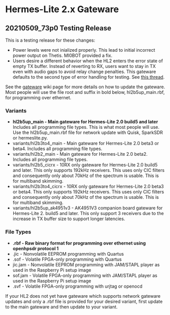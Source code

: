 Hermes-Lite 2.x Gateware
========================

## 20210509_73p0 Testing Release

This is a testing release for these changes:

* Power levels were not inialized properly. This lead to initial incorrect power output on Thetis. MI0BOT provided a fix.
* Users desire a different behavior when the HL2 enters the error state of empty TX buffer. Instead of reverting to RX, users want to stay in TX even with audio gaps to avoid relay change penalties. This gateware defaults to the second type of error handling for testing. See [this thread](https://groups.google.com/g/hermes-lite/c/PPmacCNAwBY/m/sn7klorQAQAJ).


See the [gateware](https://github.com/softerhardware/Hermes-Lite2/wiki/Updating-Gateware) wiki page for more details on how to update the gateware. Most people will use the file root and suffix in bold below, hl2b5up_main.rbf, for programming over ethernet.

### Variants

* **hl2b5up_main - Main gateware for Hermes-Lite 2.0 build5 and later** Includes all programming file types. This is what most people will use. Use the hl2b5up_main.rbf file for network update with Quisk, SparkSDR or hermeslite.py.
* variants/hl2b3to4_main - Main gateware for Hermes-Lite 2.0 beta3 or beta4. Includes all programming file types.
* variants/hl2b2_main - Main gateware for Hermes-Lite 2.0 beta2. Includes all programming file types.
* variants/hl2b5_cicrx - 10RX only gateware for Hermes-Lite 2.0 build5 and later. This only supports 192kHz receivers. This uses only CIC filters and consequently only about 70kHz of the spectrum is usable. This is for multiband skimming.
* variants/hl2b3to4_cicrx - 10RX only gateware for Hermes-Lite 2.0 beta3 or beta4. This only supports 192kHz receivers. This uses only CIC filters and consequently only about 70kHz of the spectrum is usable. This is for multiband skimming.
* variants/hl2b5up_ak4951v3 - AK4951V3 companion board gateware for Hermes-Lite 2. build5 and later. This only support 3 receivers due to the increase in TX buffer size to support longer latencies.


### File Types

* **.rbf - Raw binary format for programming over ethernet using openhpsdr protocol 1**
* .jic - Nonvolatile EEPROM programming with Quartus
* .sof - Volatile FPGA-only programming with Quartus
* jic.jam - Nonvolatile EEPROM programming with JAM/STAPL player as used in the Raspberry Pi setup image
* sof.jam - Volatile FPGA-only programming with JAM/STAPL player as used in the Raspberry Pi setup image
* .svf - Volatile FPGA-only programming with urjtag or openocd

If your HL2 does not yet have gateware which supports network gateware updates and only a .rbf file is provided for your desired variant, first update to the main gateware and then update to your variant.





